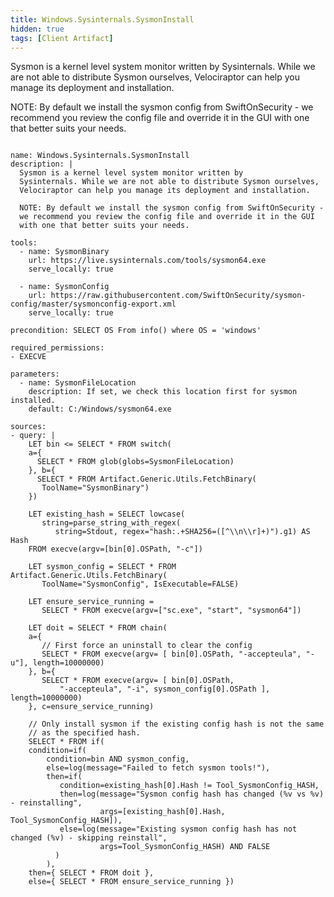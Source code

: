 ```yaml
---
title: Windows.Sysinternals.SysmonInstall
hidden: true
tags: [Client Artifact]
---
```


Sysmon is a kernel level system monitor written by
Sysinternals. While we are not able to distribute Sysmon ourselves,
Velociraptor can help you manage its deployment and installation.

NOTE: By default we install the sysmon config from SwiftOnSecurity -
we recommend you review the config file and override it in the GUI
with one that better suits your needs.


<pre><code class="language-yaml">
name: Windows.Sysinternals.SysmonInstall
description: |
  Sysmon is a kernel level system monitor written by
  Sysinternals. While we are not able to distribute Sysmon ourselves,
  Velociraptor can help you manage its deployment and installation.

  NOTE: By default we install the sysmon config from SwiftOnSecurity -
  we recommend you review the config file and override it in the GUI
  with one that better suits your needs.

tools:
  - name: SysmonBinary
    url: https://live.sysinternals.com/tools/sysmon64.exe
    serve_locally: true

  - name: SysmonConfig
    url: https://raw.githubusercontent.com/SwiftOnSecurity/sysmon-config/master/sysmonconfig-export.xml
    serve_locally: true

precondition: SELECT OS From info() where OS = 'windows'

required_permissions:
- EXECVE

parameters:
  - name: SysmonFileLocation
    description: If set, we check this location first for sysmon installed.
    default: C:/Windows/sysmon64.exe

sources:
- query: |
    LET bin &lt;= SELECT * FROM switch(
    a={
      SELECT * FROM glob(globs=SysmonFileLocation)
    }, b={
      SELECT * FROM Artifact.Generic.Utils.FetchBinary(
       ToolName="SysmonBinary")
    })

    LET existing_hash = SELECT lowcase(
       string=parse_string_with_regex(
          string=Stdout, regex="hash:.+SHA256=([^\\n\\r]+)").g1) AS Hash
    FROM execve(argv=[bin[0].OSPath, "-c"])

    LET sysmon_config = SELECT * FROM Artifact.Generic.Utils.FetchBinary(
       ToolName="SysmonConfig", IsExecutable=FALSE)

    LET ensure_service_running =
       SELECT * FROM execve(argv=["sc.exe", "start", "sysmon64"])

    LET doit = SELECT * FROM chain(
    a={
       // First force an uninstall to clear the config
       SELECT * FROM execve(argv= [ bin[0].OSPath, "-accepteula", "-u"], length=10000000)
    }, b={
       SELECT * FROM execve(argv= [ bin[0].OSPath,
           "-accepteula", "-i", sysmon_config[0].OSPath ], length=10000000)
    }, c=ensure_service_running)

    // Only install sysmon if the existing config hash is not the same
    // as the specified hash.
    SELECT * FROM if(
    condition=if(
        condition=bin AND sysmon_config,
        else=log(message="Failed to fetch sysmon tools!"),
        then=if(
           condition=existing_hash[0].Hash != Tool_SysmonConfig_HASH,
           then=log(message="Sysmon config hash has changed (%v vs %v) - reinstalling",
                    args=[existing_hash[0].Hash, Tool_SysmonConfig_HASH]),
           else=log(message="Existing sysmon config hash has not changed (%v) - skipping reinstall",
                    args=Tool_SysmonConfig_HASH) AND FALSE
          )
        ),
    then={ SELECT * FROM doit },
    else={ SELECT * FROM ensure_service_running })

</code></pre>

